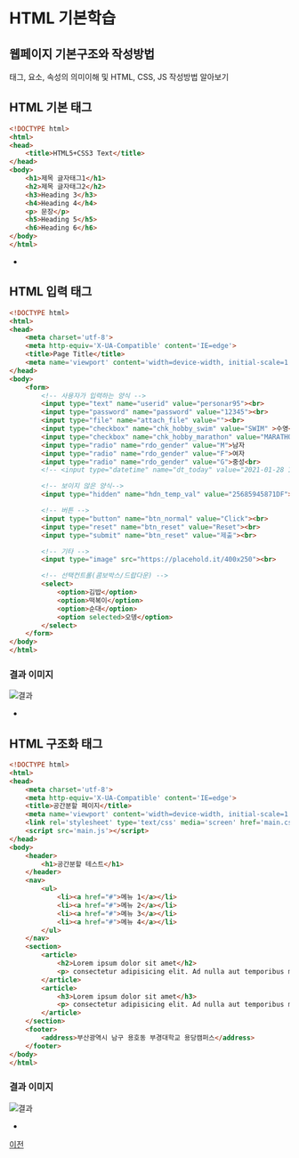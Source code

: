 # HTML 기본학습

## 웹페이지 기본구조와 작성방법
태그, 요소, 속성의 의미이해 및 HTML, CSS, JS 작성방법 알아보기

## HTML 기본 태그

```html
<!DOCTYPE html>
<html>
<head>
    <title>HTML5+CSS3 Text</title>
</head>
<body>
    <h1>제목 글자태그1</h1>
    <h2>제목 글자태그2</h2>
    <h3>Heading 3</h3>
    <h4>Heading 4</h4>
    <p> 문장</p>
    <h5>Heading 5</h5>
    <h6>Heading 6</h6>
</body>
</html>
```

-

## HTML 입력 태그

```html
<!DOCTYPE html>
<html>
<head>
    <meta charset='utf-8'>
    <meta http-equiv='X-UA-Compatible' content='IE=edge'>
    <title>Page Title</title>
    <meta name='viewport' content='width=device-width, initial-scale=1'>
</head>
<body>
    <form>
        <!-- 사용자가 입력하는 양식 -->
        <input type="text" name="userid" value="personar95"><br>
        <input type="password" name="password" value="12345"><br>
        <input type="file" name="attach_file" value=""><br>
        <input type="checkbox" name="chk_hobby_swim" value="SWIM" >수영<br>
        <input type="checkbox" name="chk_hobby_marathon" value="MARATHON">마라톤<br>
        <input type="radio" name="rdo_gender" value="M">남자
        <input type="radio" name="rdo_gender" value="F">여자
        <input type="radio" name="rdo_gender" value="G">중성<br>
        <!-- <input type="datetime" name="dt_today" value="2021-01-28 14:50:00"><br> -->

        <!-- 보이지 않은 양식-->
        <input type="hidden" name="hdn_temp_val" value="25685945871DF"><br>

        <!-- 버튼 -->
        <input type="button" name="btn_normal" value="Click"><br>
        <input type="reset" name="btn_reset" value="Reset"><br>
        <input type="submit" name="btn_reset" value="제출"><br>

        <!-- 기타 -->
        <input type="image" src="https://placehold.it/400x250"><br>

        <!-- 선택컨트롤(콤보박스/드랍다운) -->
        <select>
            <option>김밥</option>
            <option>떡복이</option>
            <option>순대</option>
            <option selected>오뎅</option>
        </select>
    </form>    
</body>
</html>
```



### 결과 이미지
![결과](https://blogfiles.pstatic.net/MjAyMTAyMDZfMzkg/MDAxNjEyNjAzMjA1ODE5.LBDuQ6DH0C92rUDwGWqz4JSzTRWThQBX3q2ki4Ps7vYg.4V4EDTC6PDCFoSwC2_zbWi0f0x2424hbtxRrBIz3R_Ig.PNG.whgmlwl222/form_practice_result_01.png)


-

## HTML 구조화 태그

```html
<!DOCTYPE html>
<html>
<head>
    <meta charset='utf-8'>
    <meta http-equiv='X-UA-Compatible' content='IE=edge'>
    <title>공간분할 페이지</title>
    <meta name='viewport' content='width=device-width, initial-scale=1'>
    <link rel='stylesheet' type='text/css' media='screen' href='main.css'>
    <script src='main.js'></script>
</head>
<body>
    <header>
        <h1>공간분할 테스트</h1>
    </header>
    <nav>
        <ul>
            <li><a href="#">메뉴 1</a></li>
            <li><a href="#">메뉴 2</a></li>
            <li><a href="#">메뉴 3</a></li>
            <li><a href="#">메뉴 4</a></li>
        </ul>
    </nav>
    <section>
        <article>
            <h2>Lorem ipsum dolor sit amet</h2>
            <p> consectetur adipisicing elit. Ad nulla aut temporibus minus ducimus eius ab in mollitia obcaecati labore recusandae expedita, maiores eos quaerat a cumque. Vero, rem minus?</p>
        </article>
        <article>
            <h3>Lorem ipsum dolor sit amet</h3>
            <p> consectetur adipisicing elit. Ad nulla aut temporibus minus ducimus eius ab in mollitia obcaecati labore recusandae expedita, maiores eos quaerat a cumque. Vero, rem minus?</p>
        </article>
    </section>
    <footer>
        <address>부산광역시 남구 용호동 부경대학교 용당캠퍼스</address>
    </footer>
</body>
</html>
```

### 결과 이미지

![결과](https://blogfiles.pstatic.net/MjAyMTAyMDZfMjQ0/MDAxNjEyNjA0NDUwNTg3.2PWCMaM4VWM1WhEF-5YbgjtGSvPYIfS-ZT_BHyAyiMog.KoYYdUJnt1vaBhJ2cRCA_YozcWzb0C1jKS5b7U5W0Vcg.PNG.whgmlwl222/space_practice.png)


-


[이전](https://github.com/zizi0308/StudyHtml)
